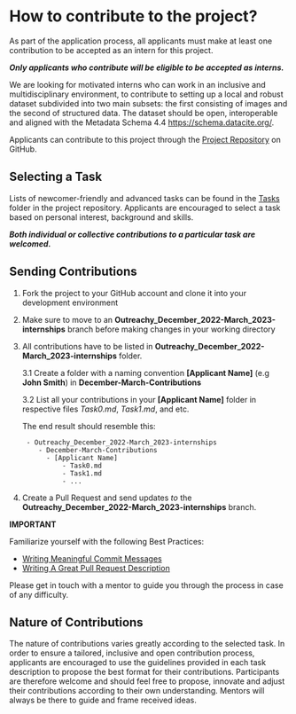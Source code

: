 # How to contribute to the project?

As part of the application process, all applicants must make at least one contribution to be accepted as an intern for this project.

 **_Only applicants who contribute will be eligible to be accepted as interns._**
 
 
We are looking for motivated interns who can work in an inclusive and multidisciplinary environment, to contribute to setting up a local and robust dataset subdivided into two main subsets: the first consisting of images and the second of structured data. The dataset should be open, interoperable and aligned with the Metadata Schema 4.4 https://schema.datacite.org/.

Applicants can contribute to this project through the [Project Repository](https://github.com/Mboalab/Outreachy_December_2022-March_2023-Internships-Typhoid-diagnostics-Project) on GitHub. 

## Selecting a Task

Lists of newcomer-friendly and advanced tasks can be found in the [Tasks](https://github.com/Mboalab/Outreachy_December_2022-March_2023-Internships-Typhoid-diagnostics-Project/tree/main/Tasks) folder in the project repository. 
Applicants are encouraged to select a task based on personal interest, background and skills.

_**Both individual or collective contributions to a particular task are welcomed.**_

## Sending Contributions

1. Fork the project to your GitHub account and clone it into your development environment
2. Make sure to move to an **Outreachy_December_2022-March_2023-internships** branch before making changes in your working directory
3. All contributions have to be listed in **Outreachy_December_2022-March_2023-internships** folder.

    3.1 Create a folder with a naming convention **[Applicant Name]** (e.g **John Smith**) in **December-March-Contributions**

    3.2 List all your contributions in your **[Applicant Name]** folder in respective files *Task0.md*, *Task1.md*, and etc.

    The end result should resemble this:

        - Outreachy_December_2022-March_2023-internships
           - December-March-Contributions
             - [Applicant Name]
                 - Task0.md
                 - Task1.md
                 - ...

4. Create a Pull Request and send updates *to* the **Outreachy_December_2022-March_2023-internships** branch.

**IMPORTANT**

Familiarize yourself with the following Best Practices:

- [Writing Meaningful Commit Messages](https://reflectoring.io/meaningful-commit-messages/)
- [Writing A Great Pull Request Description](https://www.pullrequest.com/blog/writing-a-great-pull-request-description/)

Please get in touch with a mentor to guide you through the process in case of any difficulty.

## Nature of Contributions
The nature of contributions varies greatly according to the selected task. 
In order to ensure a tailored, inclusive and open contribution process, 
applicants are encouraged to use the guidelines provided in each task description to propose
the best format for their contributions. Participants are therefore welcome and should feel free to propose, 
innovate and adjust their contributions according to their own understanding. Mentors will always be there to guide and frame received ideas.

